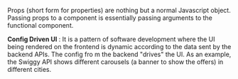 Props (short form for properties) are nothing but a normal Javascript object. Passing props to a component is essentially passing arguments to the functional component.

**Config Driven UI** : It is a pattern of software development where the UI being rendered on the frontend is dynamic according to the data sent by the backend APIs. The config fro m the backend "drives" the UI. As an example, the Swiggy API shows different carousels (a banner to show the offers) in different cities. 